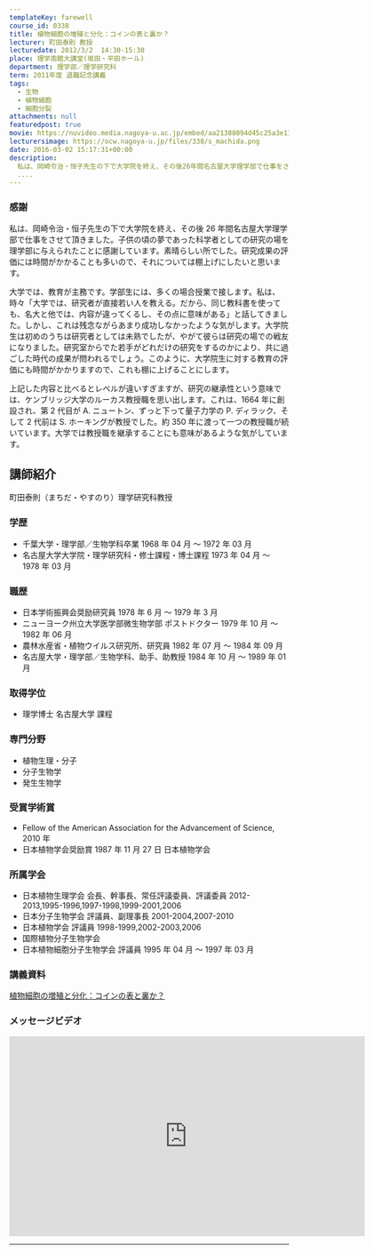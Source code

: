 ```yaml
---
templateKey: farewell
course_id: 0338
title: 植物細胞の増殖と分化：コインの表と裏か？
lecturer: 町田泰則 教授
lecturedate: 2012/3/2  14:30-15:30
place: 理学南館大講堂(坂田・平田ホール)
department: 理学部／理学研究科
term: 2011年度 退職記念講義
tags:
  - 生物
  - 植物細胞
  - 細胞分裂
attachments: null
featuredpost: true
movie: https://nuvideo.media.nagoya-u.ac.jp/embed/aa21388094d45c25a3e118bb0ce6f5301cfebba6
lecturersimage: https://ocw.nagoya-u.jp/files/338/s_machida.png
date: 2016-03-02 15:17:31+00:00
description:
  私は、岡崎令治・恒子先生の下で大学院を終え、その後26年間名古屋大学理学部で仕事をさせて頂きました。子供の頃の夢であった科学者としての研究の場を理学部に与えられたことに感謝しています。素晴らしい所でした。研究成果の評価には時間がかかることも多いので、それについては棚上げにしたいと思います。  大学では、教育が主務です。学部生には、多くの場合授業で接します。私は、時々「大学では、研究者が直接
  ....
---
```


### 感謝

私は、岡崎令治・恒子先生の下で大学院を終え、その後 26 年間名古屋大学理学部で仕事をさせて頂きました。子供の頃の夢であった科学者としての研究の場を理学部に与えられたことに感謝しています。素晴らしい所でした。研究成果の評価には時間がかかることも多いので、それについては棚上げにしたいと思います。

大学では、教育が主務です。学部生には、多くの場合授業で接します。私は、時々「大学では、研究者が直接若い人を教える。だから、同じ教科書を使っても、名大と他では、内容が違ってくるし、その点に意味がある」と話してきました。しかし、これは残念ながらあまり成功しなかったような気がします。大学院生は初めのうちは研究者としては未熟でしたが、やがて彼らは研究の場での戦友になりました。研究室からでた若手がどれだけの研究をするのかにより、共に過ごした時代の成果が問われるでしょう。このように、大学院生に対する教育の評価にも時間がかかりますので、これも棚に上げることにします。

上記した内容と比べるとレベルが違いすぎますが、研究の継承性という意味では、ケンブリッジ大学のルーカス教授職を思い出します。これは、1664 年に創設され、第 2 代目が A. ニュートン、ずっと下って量子力学の P. ディラック、そして 2 代前は S. ホーキングが教授でした。約 350 年に渡って一つの教授職が続いています。大学では教授職を継承することにも意味があるような気がしています。

## 講師紹介

町田泰則（まちだ・やすのり）理学研究科教授

### 学歴

- 千葉大学・理学部／生物学科卒業 1968 年 04 月 〜 1972 年 03 月
- 名古屋大学大学院・理学研究科・修士課程・博士課程 1973 年 04 月 〜 1978 年 03 月

### 職歴

- 日本学術振興会奨励研究員 1978 年 6 月 〜 1979 年 3 月
- ニューヨーク州立大学医学部微生物学部 ポストドクター 1979 年 10 月 〜 1982 年 06 月
- 農林水産省・植物ウイルス研究所、研究員 1982 年 07 月 〜 1984 年 09 月
- 名古屋大学・理学部／生物学科、助手、助教授 1984 年 10 月 〜 1989 年 01 月

### 取得学位

- 理学博士 名古屋大学 課程

### 専門分野

- 植物生理・分子
- 分子生物学
- 発生生物学

### 受賞学術賞

- Fellow of the American Association for the Advancement of Science, 2010 年
- 日本植物学会奨励賞 1987 年 11 月 27 日 日本植物学会

### 所属学会

- 日本植物生理学会 会長、幹事長、常任評議委員、評議委員 2012-2013,1995-1996,1997-1998,1999-2001,2006
- 日本分子生物学会 評議員、副理事長 2001-2004,2007-2010
- 日本植物学会 評議員 1998-1999,2002-2003,2006
- 国際植物分子生物学会
- 日本植物細胞分子生物学会 評議員 1995 年 04 月 〜 1997 年 03 月

### 講義資料

[植物細胞の増殖と分化：コインの表と裏か？](https://ocw.nagoya-u.jp/files/338/H23machida_lastlecture_materials_kai.pdf)

### メッセージビデオ

<iframe src="https://nuvideo.media.nagoya-u.ac.jp/embed/0a5fc7b31fc982811fa17e07d9a79e54ad47c61e" width="640" height="360" frameborder="0" allowfullscreen></iframe>

---
